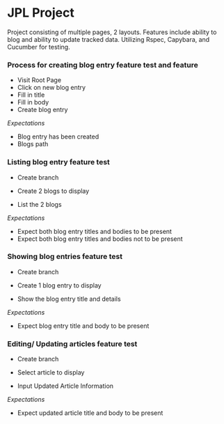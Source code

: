 # JPL Project
Project consisting of multiple pages, 2 layouts. Features include ability to blog and ability to update tracked data. Utilizing Rspec, Capybara, and Cucumber for testing.

### **Process for creating blog entry feature test and feature**

- Visit Root Page
- Click on new blog entry
- Fill in title
- Fill in body
- Create blog entry

*Expectations*
- Blog entry has been created
- Blogs path

### **Listing blog entry feature test**
- Create branch
- Create 2 blogs to display

- List the 2 blogs

*Expectations*
- Expect both blog entry titles and bodies to be present
- Expect both blog entry titles and bodies not to be present

### **Showing blog entries feature test**
- Create branch
- Create 1 blog entry to display

- Show the blog entry title and details

*Expectations*
- Expect blog entry title and body to be present

### **Editing/ Updating articles feature test**
- Create branch
- Select article to display

- Input Updated Article Information

*Expectations*
- Expect updated article title and body to be present